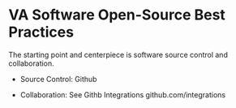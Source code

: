 # VA Software Open-Source Best Practices

The starting point and centerpiece is software source control and collaboration.

* Source Control: Github

* Collaboration:  See Githb Integrations
  github.com/integrations
